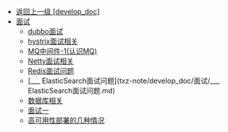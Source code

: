 - [返回上一级 [develop_doc]](txz-note/develop_doc/)
- [面试](txz-note/develop_doc/面试/)
  - [dubbo面试](txz-note/develop_doc/面试/dubbo面试.md)
  - [hystrix面试相关](txz-note/develop_doc/面试/hystrix面试相关.md)
  - [MQ中间件-1(认识MQ)](txz-note/develop_doc/面试/MQ中间件-1(认识MQ).md)
  - [Netty面试相关](txz-note/develop_doc/面试/Netty面试相关.md)
  - [Redis面试问题](txz-note/develop_doc/面试/Redis面试问题.md)
  - [___ ElasticSearch面试问题](txz-note/develop_doc/面试/___ ElasticSearch面试问题.md)
  - [数据库相关](txz-note/develop_doc/面试/数据库相关.md)
  - [面试一](txz-note/develop_doc/面试/面试一.md)
  - [高可用性部署的几种情况](txz-note/develop_doc/面试/高可用性部署的几种情况.md)
